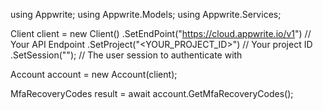 using Appwrite;
using Appwrite.Models;
using Appwrite.Services;

Client client = new Client()
    .SetEndPoint("https://cloud.appwrite.io/v1") // Your API Endpoint
    .SetProject("&lt;YOUR_PROJECT_ID&gt;") // Your project ID
    .SetSession(""); // The user session to authenticate with

Account account = new Account(client);

MfaRecoveryCodes result = await account.GetMfaRecoveryCodes();
